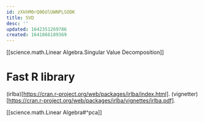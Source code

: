 ```yaml
---
id: zXkhM0rQ06UlUWNPLSODK
title: SVD
desc: ''
updated: 1642351269786
created: 1641866189369
---
```

[[science.math.Linear Algebra.Singular Value Decomposition]]


# Fast R library
(irlba)[https://cran.r-project.org/web/packages/irlba/index.html].
(vignetter)[https://cran.r-project.org/web/packages/irlba/vignettes/irlba.pdf].


[[science.math.Linear Algebra#^pca]]
